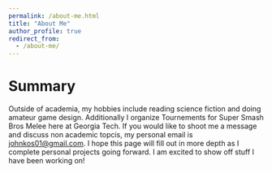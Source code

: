 ```yaml
---
permalink: /about-me.html
title: "About Me"
author_profile: true
redirect_from: 
  - /about-me/
---
```



Summary
========

Outside of academia, my hobbies include reading science fiction and doing amateur game design. Additionally I organize Tournements for Super Smash Bros Melee here at Georgia Tech. If you would like to shoot me a message and discuss non academic topcis,
my personal email is johnkos01@gmail.com. I hope this page will fill out in more depth as I complete personal projects going forward. I am excited to show off stuff I have been working on!